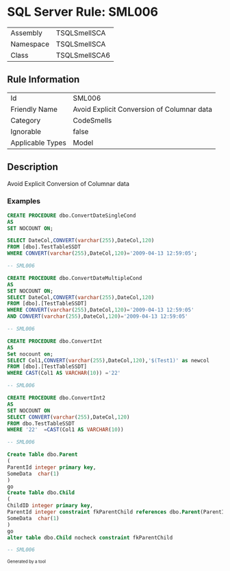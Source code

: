﻿# SQL Server Rule: SML006
  
|    |    |
|----|----|
| Assembly | TSQLSmellSCA |
| Namespace | TSQLSmellSCA |
| Class | TSQLSmellSCA6 |
  
## Rule Information
  
|    |    |
|----|----|
| Id | SML006 |
| Friendly Name | Avoid Explicit Conversion of Columnar data |
| Category | CodeSmells |
| Ignorable | false |
| Applicable Types | Model  |
  
## Description
  
Avoid Explicit Conversion of Columnar data
  
### Examples
  
```sql
CREATE PROCEDURE dbo.ConvertDateSingleCond
AS
SET NOCOUNT ON;

SELECT DateCol,CONVERT(varchar(255),DateCol,120)
FROM [dbo].TestTableSSDT
WHERE CONVERT(varchar(255),DateCol,120)='2009-04-13 12:59:05';

-- SML006
```
```sql
CREATE PROCEDURE dbo.ConvertDateMultipleCond
AS
SET NOCOUNT ON;
SELECT DateCol,CONVERT(varchar(255),DateCol,120)
FROM [dbo].[TestTableSSDT]
WHERE CONVERT(varchar(255),DateCol,120)='2009-04-13 12:59:05'
AND CONVERT(varchar(255),DateCol,120)='2009-04-13 12:59:05'

-- SML006
```
```sql
CREATE PROCEDURE dbo.ConvertInt
AS
Set nocount on;
SELECT Col1,CONVERT(varchar(255),DateCol,120),'$(Test1)' as newcol
FROM [dbo].[TestTableSSDT]
WHERE CAST(Col1 AS VARCHAR(10)) ='22'

-- SML006
```
```sql
CREATE PROCEDURE dbo.ConvertInt2
AS
SET NOCOUNT ON
SELECT CONVERT(varchar(255),DateCol,120)
FROM dbo.TestTableSSDT
WHERE '22'  =CAST(Col1 AS VARCHAR(10))

-- SML006
```
```sql
Create Table dbo.Parent
(
ParentId integer primary key,
SomeData  char(1)
)
go
Create Table dbo.Child
(
ChildID integer primary key,
ParentId integer constraint fkParentChild references dbo.Parent(ParentID),
SomeData  char(1)
)
go
alter table dbo.Child nocheck constraint fkParentChild

-- SML006
```
  
<sub><sup>Generated by a tool</sup></sub>
